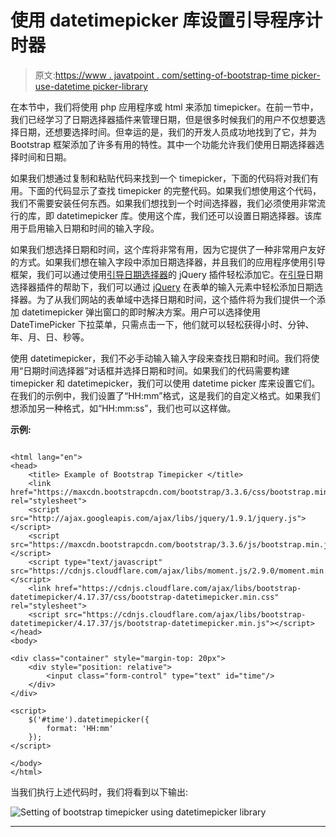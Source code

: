 # 使用 datetimepicker 库设置引导程序计时器

> 原文:[https://www . javatpoint . com/setting-of-bootstrap-time picker-use-datetime picker-library](https://www.javatpoint.com/setting-of-bootstrap-timepicker-using-datetimepicker-library)

在本节中，我们将使用 php 应用程序或 html 来添加 timepicker。在前一节中，我们已经学习了日期选择器插件来管理日期，但是很多时候我们的用户不仅想要选择日期，还想要选择时间。但幸运的是，我们的开发人员成功地找到了它，并为 Bootstrap 框架添加了许多有用的特性。其中一个功能允许我们使用日期选择器选择时间和日期。

如果我们想通过复制和粘贴代码来找到一个 timepicker，下面的代码将对我们有用。下面的代码显示了查找 timepicker 的完整代码。如果我们想使用这个代码，我们不需要安装任何东西。如果我们想找到一个时间选择器，我们必须使用非常流行的库，即 datetimepicker 库。使用这个库，我们还可以设置日期选择器。该库用于启用输入日期和时间的输入字段。

如果我们想选择日期和时间，这个库将非常有用，因为它提供了一种非常用户友好的方式。如果我们想在输入字段中添加日期选择器，并且我们的应用程序使用引导框架，我们可以通过使用[引导日期选择器](https://www.javatpoint.com/bootstrap-picker)的 jQuery 插件轻松添加它。在[引导](https://www.javatpoint.com/bootstrap-tutorial)日期选择器插件的帮助下，我们可以通过 [jQuery](https://www.javatpoint.com/jquery-tutorial) 在表单的输入元素中轻松添加日期选择器。为了从我们网站的表单域中选择日期和时间，这个插件将为我们提供一个添加 datetimepicker 弹出窗口的即时解决方案。用户可以选择使用 DateTimePicker 下拉菜单，只需点击一下，他们就可以轻松获得小时、分钟、年、月、日、秒等。

使用 datetimepicker，我们不必手动输入输入字段来查找日期和时间。我们将使用“日期时间选择器”对话框并选择日期和时间。如果我们的代码需要构建 timepicker 和 datetimepicker，我们可以使用 datetime picker 库来设置它们。在我们的示例中，我们设置了“HH:mm”格式，这是我们的自定义格式。如果我们想添加另一种格式，如“HH:mm:ss”，我们也可以这样做。

**示例:**

```

<html lang="en">
<head>
    <title> Example of Bootstrap Timepicker </title>  
    <link href="https://maxcdn.bootstrapcdn.com/bootstrap/3.3.6/css/bootstrap.min.css" rel="stylesheet">
    <script src="http://ajax.googleapis.com/ajax/libs/jquery/1.9.1/jquery.js"></script>
    <script src="https://maxcdn.bootstrapcdn.com/bootstrap/3.3.6/js/bootstrap.min.js"></script>  
    <script type="text/javascript" src="https://cdnjs.cloudflare.com/ajax/libs/moment.js/2.9.0/moment.min.js"></script>
    <link href="https://cdnjs.cloudflare.com/ajax/libs/bootstrap-datetimepicker/4.17.37/css/bootstrap-datetimepicker.min.css" rel="stylesheet">
    <script src="https://cdnjs.cloudflare.com/ajax/libs/bootstrap-datetimepicker/4.17.37/js/bootstrap-datetimepicker.min.js"></script>  
</head>
<body>

<div class="container" style="margin-top: 20px">
    <div style="position: relative">
        <input class="form-control" type="text" id="time"/>
    </div>
</div>

<script>
    $('#time').datetimepicker({
        format: 'HH:mm'
    });
</script>

</body>
</html>

```

当我们执行上述代码时，我们将看到以下输出:

![Setting of bootstrap timepicker using datetimepicker library](../Images/6f854047ab85622bf9646b0eaca2dc3a.png)

* * *